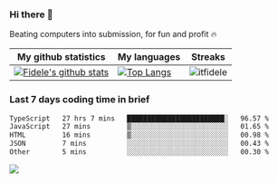### Hi there 👋
<p>Beating computers into submission, for fun and profit 🔥</p>

|My github statistics|My languages|Streaks|
|-|-|-|
|[![Fidele's github stats](https://github-readme-stats.vercel.app/api?username=itfidele&count_private=true&show_icons=true&theme=dark&hide_title=true)](https://github.com/itfidele)|[![Top Langs](https://github-readme-stats.vercel.app/api/top-langs/?username=itfidele&show_icons=true&langs_count=10&theme=dark&layout=compact&hide_title=true)](https://github.com/itfidele)|![itfidele](https://github-readme-streak-stats.herokuapp.com/?user=itfidele&theme=dark)

### Last 7 days coding time in brief
<!--START_SECTION:waka-->

```txt
TypeScript   27 hrs 7 mins   ████████████████████████░   96.57 %
JavaScript   27 mins         ▒░░░░░░░░░░░░░░░░░░░░░░░░   01.65 %
HTML         16 mins         ▒░░░░░░░░░░░░░░░░░░░░░░░░   00.98 %
JSON         7 mins          ░░░░░░░░░░░░░░░░░░░░░░░░░   00.43 %
Other        5 mins          ░░░░░░░░░░░░░░░░░░░░░░░░░   00.30 %
```

<!--END_SECTION:waka-->

![](https://komarev.com/ghpvc/?username=itfidele)
